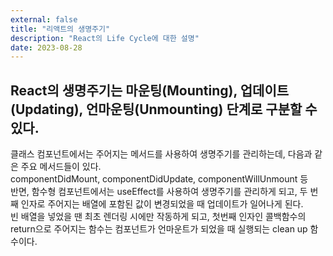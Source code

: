 ```yaml
---
external: false
title: "리액트의 생명주기"
description: "React의 Life Cycle에 대한 설명"
date: 2023-08-28
---
```


## React의 생명주기는 마운팅(Mounting), 업데이트(Updating), 언마운팅(Unmounting) 단계로 구분할 수 있다.

클래스 컴포넌트에서는 주어지는 메서드를 사용하여 생명주기를 관리하는데, 다음과 같은 주요 메서드들이 있다.  
componentDidMount, componentDidUpdate, componentWillUnmount 등  
반면, 함수형 컴포넌트에서는 useEffect를 사용하여 생명주기를 관리하게 되고, 두 번째 인자로 주어지는 배열에 포함된 값이 변경되었을 때 업데이트가 일어나게 된다.  
빈 배열을 넣었을 땐 최초 렌더링 시에만 작동하게 되고, 첫번째 인자인 콜백함수의 return으로 주어지는 함수는 컴포넌트가 언마운트가 되었을 때 실행되는 clean up 함수이다.
